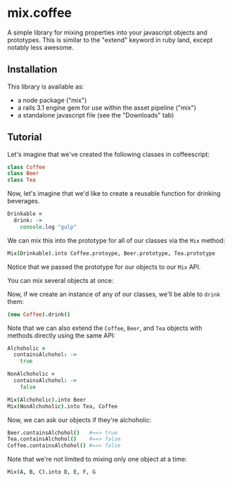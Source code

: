 # mix.coffee

A simple library for mixing properties into your javascript objects and prototypes. This is similar to the "extend" keyword in ruby land, except notably less awesome.

## Installation

This library is available as:

* a node package ("mix")
* a rails 3.1 engine gem for use within the asset pipeline ("mix")
* a standalone javascript file (see the "Downloads" tab)

## Tutorial

Let's imagine that we've created the following classes in coffeescript:

```coffeescript
class Coffee
class Beer
class Tea
```

Now, let's imagine that we'd like to create a reusable function for drinking beverages.

```coffeescript
Drinkable = 
  drink: ->
    console.log "gulp"
```

We can mix this into the prototype for all of our classes via the `Mix` method:

```coffeescript
Mix(Drinkable).into Coffee.protoype, Beer.prototype, Tea.prototype
```

Notice that we passed the prototype for our objects to our `Mix` API.

You can mix several objects at once:

Now, if we create an instance of any of our classes, we'll be able to `drink` them:

```coffeescript
(new Coffee).drink()
```

Note that we can also extend the `Coffee`, `Beer`, and `Tea` objects with methods directly using the same API:

```coffeescript
Alchoholic = 
  containsAlchohol: ->
    true

NonAlchoholic = 
  containsAlchohol: ->
    false

Mix(Alchoholic).into Beer
Mix(NonAlchoholic).into Tea, Coffee
```

Now, we can ask our objects if they're alchoholic:

```coffeescript
Beer.containsAlchohol()   #==> true
Tea.containsAlchohol()    #==> false 
Coffee.containsAlchohol() #==> false
```

Note that we're not limited to mixing only one object at a time:

```coffeescript
Mix(A, B, C).into D, E, F, G
```
